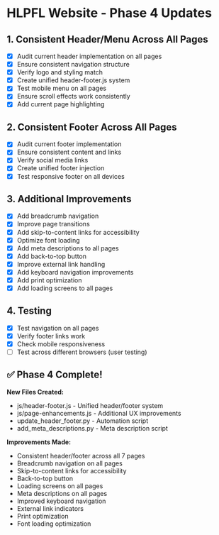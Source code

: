 # HLPFL Website - Phase 4 Updates

## 1. Consistent Header/Menu Across All Pages
- [x] Audit current header implementation on all pages
- [x] Ensure consistent navigation structure
- [x] Verify logo and styling match
- [x] Create unified header-footer.js system
- [x] Test mobile menu on all pages
- [x] Ensure scroll effects work consistently
- [x] Add current page highlighting

## 2. Consistent Footer Across All Pages
- [x] Audit current footer implementation
- [x] Ensure consistent content and links
- [x] Verify social media links
- [x] Create unified footer injection
- [x] Test responsive footer on all devices

## 3. Additional Improvements
- [x] Add breadcrumb navigation
- [x] Improve page transitions
- [x] Add skip-to-content links for accessibility
- [x] Optimize font loading
- [x] Add meta descriptions to all pages
- [x] Add back-to-top button
- [x] Improve external link handling
- [x] Add keyboard navigation improvements
- [x] Add print optimization
- [x] Add loading screens to all pages

## 4. Testing
- [x] Test navigation on all pages
- [x] Verify footer links work
- [x] Check mobile responsiveness
- [ ] Test across different browsers (user testing)

## ✅ Phase 4 Complete!

**New Files Created:**
- js/header-footer.js - Unified header/footer system
- js/page-enhancements.js - Additional UX improvements
- update_header_footer.py - Automation script
- add_meta_descriptions.py - Meta description script

**Improvements Made:**
- Consistent header/footer across all 7 pages
- Breadcrumb navigation on all pages
- Skip-to-content links for accessibility
- Back-to-top button
- Loading screens on all pages
- Meta descriptions on all pages
- Improved keyboard navigation
- External link indicators
- Print optimization
- Font loading optimization